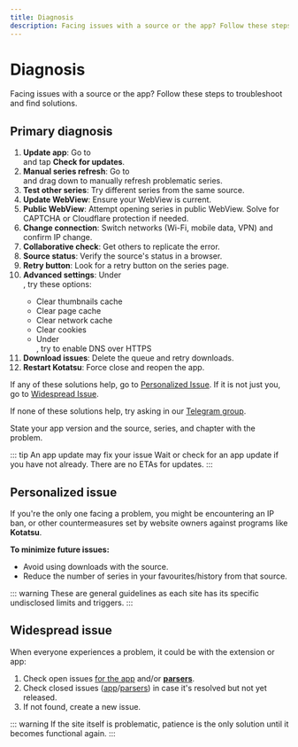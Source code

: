 ```yaml
---
title: Diagnosis
description: Facing issues with a source or the app? Follow these steps to troubleshoot and find solutions.
---
```


# Diagnosis

Facing issues with a source or the app?
Follow these steps to troubleshoot and find solutions.

## Primary diagnosis

1. **Update app**: Go to <nav to="about"> and tap **Check for updates**.
1. **Manual series refresh**: Go to <nav to="main_feed"> and drag down to manually refresh problematic series.
1. **Test other series**: Try different series from the same source.
1. **Update WebView**: Ensure your WebView is current.
1. **Public WebView**: Attempt opening series in public WebView. Solve for CAPTCHA or Cloudflare protection if needed.
1. **Change connection**: Switch networks (Wi-Fi, mobile data, VPN) and confirm IP change.
1. **Collaborative check**: Get others to replicate the error.
1. **Source status**: Verify the source's status in a browser.
1. **Retry button**: Look for a retry button on the series page.
1. **Advanced settings**: Under <nav to="data">, try these options:
    - Clear thumbnails cache
    - Clear page cache
    - Clear network cache
    - Clear cookies
    - Under <nav to="network">, try to enable DNS over HTTPS
1. **Download issues**: Delete the queue and retry downloads.
1. **Restart Kotatsu**: Force close and reopen the app.

If any of these solutions help, go to [Personalized Issue](#personalized-issue).
If it is not just you, go to [Widespread Issue](#widespread-issue).

If none of these solutions help, try asking in our [Telegram group](https://t.me/kotatsuapp).

State your app version and the source, series, and chapter with the problem.

::: tip An app update may fix your issue
Wait or check for an app update if you have not already.
There are no ETAs for updates.
:::

## Personalized issue
If you're the only one facing a problem, you might be encountering an IP ban, or other countermeasures set by website owners against programs like **Kotatsu**.

**To minimize future issues:**
- Avoid using downloads with the source.
- Reduce the number of series in your favourites/history from that source.

::: warning
These are general guidelines as each site has its specific undisclosed limits and triggers.
:::

## Widespread issue
When everyone experiences a problem, it could be with the extension or app:

1. Check open issues [for the app](https://github.com/KotatsuApp/Kotatsu/issues) and/or [**parsers**](https://github.com/KotatsuApp/kotatsu-parsers/issues).
1. Check closed issues ([app](https://github.com/KotatsuApp/Kotatsu/issues?q=is%3Aissue+is%3Aclosed)/[parsers](https://github.com/KotatsuApp/kotatsu-parsers/issues?q=is%3Aissue+is%3Aclosed)) in case it's resolved but not yet released.
1. If not found, create a new issue.

::: warning
If the site itself is problematic, patience is the only solution until it becomes functional again.
:::